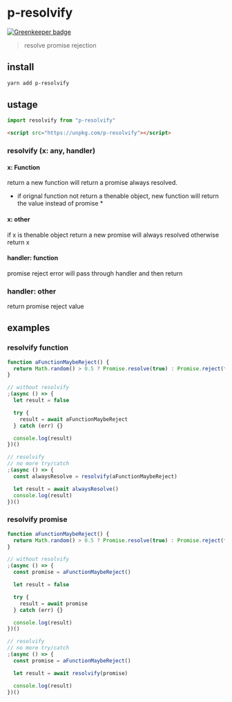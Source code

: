 # p-resolvify

[![Greenkeeper badge](https://badges.greenkeeper.io/fisker/p-resolvify.svg)](https://greenkeeper.io/)

> resolve promise rejection

## install

```sh
yarn add p-resolvify
```

## ustage

```js
import resolvify from "p-resolvify"
```

```html
<script src="https://unpkg.com/p-resolvify"></script>
```

### resolvify (x: any, handler)

#### x: Function

return a new function will return a promise always resolved.

- if orignal function not return a thenable object, new function will return the value instead of promise \*

#### x: other

if x is thenable object
return a new promise will always resolved
otherwise
return x

#### handler: function

promise reject error will pass through handler and then return

### handler: other

return promise reject value

## examples

### resolvify function

```js
function aFunctionMaybeReject() {
  return Math.random() > 0.5 ? Promise.resolve(true) : Promise.reject(false)
}

// without resolvify
;(async () => {
  let result = false

  try {
    result = await aFunctionMaybeReject
  } catch (err) {}

  console.log(result)
})()

// resolvify
// no more try/catch
;(async () => {
  const alwaysResolve = resolvify(aFunctionMaybeReject)

  let result = await alwaysResolve()
  console.log(result)
})()
```

### resolvify promise

```js
function aFunctionMaybeReject() {
  return Math.random() > 0.5 ? Promise.resolve(true) : Promise.reject(false)
}

// without resolvify
;(async () => {
  const promise = aFunctionMaybeReject()

  let result = false

  try {
    result = await promise
  } catch (err) {}

  console.log(result)
})()

// resolvify
// no more try/catch
;(async () => {
  const promise = aFunctionMaybeReject()

  let result = await resolvify(promise)

  console.log(result)
})()
```
